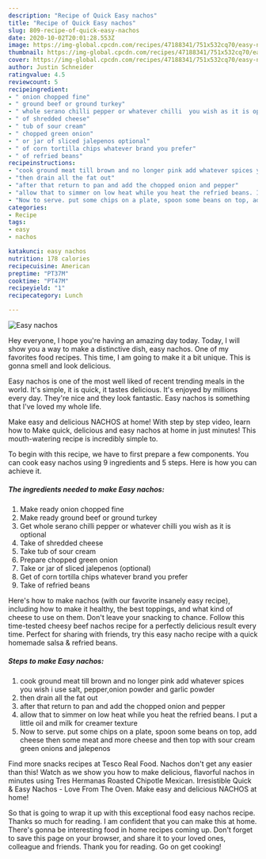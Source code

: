 ```yaml
---
description: "Recipe of Quick Easy nachos"
title: "Recipe of Quick Easy nachos"
slug: 809-recipe-of-quick-easy-nachos
date: 2020-10-02T20:01:28.553Z
image: https://img-global.cpcdn.com/recipes/47188341/751x532cq70/easy-nachos-recipe-main-photo.jpg
thumbnail: https://img-global.cpcdn.com/recipes/47188341/751x532cq70/easy-nachos-recipe-main-photo.jpg
cover: https://img-global.cpcdn.com/recipes/47188341/751x532cq70/easy-nachos-recipe-main-photo.jpg
author: Justin Schneider
ratingvalue: 4.5
reviewcount: 5
recipeingredient:
- " onion chopped fine"
- " ground beef or ground turkey"
- " whole serano chilli pepper or whatever chilli  you wish as it is optional"
- " of shredded cheese"
- " tub of sour cream"
- " chopped green onion"
- " or jar of sliced jalepenos optional"
- " of corn tortilla chips whatever brand you prefer"
- " of refried beans"
recipeinstructions:
- "cook ground meat till brown and no longer pink add whatever spices you wish i use salt, pepper,onion powder and garlic powder"
- "then drain all the fat out"
- "after that return to pan and add the chopped onion and pepper"
- "allow that to simmer on low heat while you heat the refried beans. I put a little oil and milk for creamer texture"
- "Now to serve. put some chips on a plate, spoon some beans on top, add cheese then some meat and more cheese and then top with sour cream green onions and jalepenos"
categories:
- Recipe
tags:
- easy
- nachos

katakunci: easy nachos 
nutrition: 178 calories
recipecuisine: American
preptime: "PT37M"
cooktime: "PT47M"
recipeyield: "1"
recipecategory: Lunch

---
```



![Easy nachos](https://img-global.cpcdn.com/recipes/47188341/751x532cq70/easy-nachos-recipe-main-photo.jpg)

Hey everyone, I hope you're having an amazing day today. Today, I will show you a way to make a distinctive dish, easy nachos. One of my favorites food recipes. This time, I am going to make it a bit unique. This is gonna smell and look delicious.

Easy nachos is one of the most well liked of recent trending meals in the world. It's simple, it is quick, it tastes delicious. It's enjoyed by millions every day. They're nice and they look fantastic. Easy nachos is something that I've loved my whole life.

Make easy and delicious NACHOS at home! With step by step video, learn how to Make quick, delicious and easy nachos at home in just minutes! This mouth-watering recipe is incredibly simple to.


To begin with this recipe, we have to first prepare a few components. You can cook easy nachos using 9 ingredients and 5 steps. Here is how you can achieve it.

<!--inarticleads1-->

##### The ingredients needed to make Easy nachos:

1. Make ready  onion chopped fine
1. Make ready  ground beef or ground turkey
1. Get  whole serano chilli pepper or whatever chilli  you wish as it is optional
1. Take  of shredded cheese
1. Take  tub of sour cream
1. Prepare  chopped green onion
1. Take  or jar of sliced jalepenos (optional)
1. Get  of corn tortilla chips whatever brand you prefer
1. Take  of refried beans


Here&#39;s how to make nachos (with our favorite insanely easy recipe), including how to make it healthy, the best toppings, and what kind of cheese to use on them. Don&#39;t leave your snacking to chance. Follow this time-tested cheesy beef nachos recipe for a perfectly delicious result every time. Perfect for sharing with friends, try this easy nacho recipe with a quick homemade salsa &amp; refried beans. 

<!--inarticleads2-->

##### Steps to make Easy nachos:

1. cook ground meat till brown and no longer pink add whatever spices you wish i use salt, pepper,onion powder and garlic powder
1. then drain all the fat out
1. after that return to pan and add the chopped onion and pepper
1. allow that to simmer on low heat while you heat the refried beans. I put a little oil and milk for creamer texture
1. Now to serve. put some chips on a plate, spoon some beans on top, add cheese then some meat and more cheese and then top with sour cream green onions and jalepenos


Find more snacks recipes at Tesco Real Food. Nachos don&#39;t get any easier than this! Watch as we show you how to make delicious, flavorful nachos in minutes using Tres Hermanas Roasted Chipotle Mexican. Irresistible Quick &amp; Easy Nachos - Love From The Oven. Make easy and delicious NACHOS at home! 

So that is going to wrap it up with this exceptional food easy nachos recipe. Thanks so much for reading. I am confident that you can make this at home. There's gonna be interesting food in home recipes coming up. Don't forget to save this page on your browser, and share it to your loved ones, colleague and friends. Thank you for reading. Go on get cooking!
